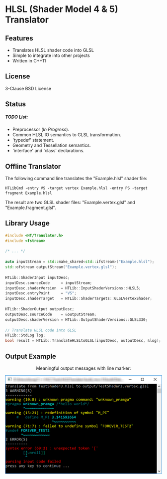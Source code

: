 # HLSL (Shader Model 4 & 5) Translator #

Features
--------

* Translates HLSL shader code into GLSL
* Simple to integrate into other projects
* Written in C++11

License
-------

3-Clause BSD License

Status
------

##### TODO List: #####
* Preprocessor (*In Progress*).
* Common HLSL IO semantics to GLSL transformation.
* 'typedef' statement.
* Geometry and Tessellation semantics.
* 'interface' and 'class' declarations.

Offline Translator
------------------

The following command line translates the "Example.hlsl" shader file:

```
HTLibCmd -entry VS -target vertex Example.hlsl -entry PS -target fragment Example.hlsl
```

The result are two GLSL shader files: "Example.vertex.glsl" and "Example.fragment.glsl".

Library Usage
-------------

```cpp
#include <HT/Translator.h>
#include <fstream>

/* ... */

auto inputStream = std::make_shared<std::ifstream>("Example.hlsl");
std::ofstream outputStream("Example.vertex.glsl");

HTLib::ShaderInput inputDesc;
inputDesc.sourceCode     = inputStream;
inputDesc.shaderVersion  = HTLib::InputShaderVersions::HLSL5;
inputDesc.entryPoint     = "VS";
inputDesc.shaderTarget   = HTLib::ShaderTargets::GLSLVertexShader;

HTLib::ShaderOutput outputDesc;
outputDesc.sourceCode    = &outputStream;
outputDesc.shaderVersion = HTLib::OutputShaderVersions::GLSL330;

// Translate HLSL code into GLSL
HTLib::StdLog log;
bool result = HTLib::TranslateHLSLtoGLSL(inputDesc, outputDesc, &log);
```

Output Example
--------------

<p align="center">Meaningful output messages with line marker:</p>
<p align="center"><img src="docu/screenshot_01.png" alt="docu/screenshot_01.png"/></p>
